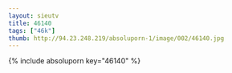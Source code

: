```yaml
--- 
layout: sieutv
title: 46140
tags: ["46k"]
thumb: http://94.23.248.219/absoluporn-1/image/002/46140.jpg
---
```

{% include absoluporn key="46140" %} 
